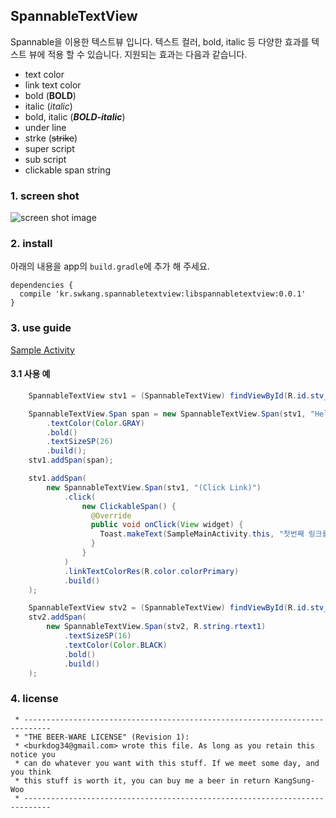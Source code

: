 ## SpannableTextView
 Spannable을 이용한 텍스트뷰 입니다. 텍스트 컬러, bold, italic 등 다양한 효과를 텍스트 뷰에 적용 할 수 있습니다. 지원되는 효과는 다음과 같습니다.
  - text color
  - link text color
  - bold (**BOLD**)
  - italic (*italic*)
  - bold, italic (***BOLD-italic***)
  - under line 
  - strke (~~strike~~)
  - super script 
  - sub script
  - clickable span string  
  
### 1. screen shot
![screen shot image](https://github.com/ksu3101/TIL/blob/master/Android/images/fixed_img.png)
  
### 2. install
 아래의 내용을 app의 `build.gradle`에 추가 해 주세요. 
```
dependencies {
  compile 'kr.swkang.spannabletextview:libspannabletextview:0.0.1'
}
```  
   
### 3. use guide
 [Sample Activity](https://github.com/ksu3101/SpannableTextView/blob/master/app/src/main/java/kr/swkang/sample/SampleMainActivity.java)  
#### 3.1 사용 예
```java
    SpannableTextView stv1 = (SpannableTextView) findViewById(R.id.stv_1);

    SpannableTextView.Span span = new SpannableTextView.Span(stv1, "Hello World!!! ")
        .textColor(Color.GRAY)
        .bold()
        .textSizeSP(26)
        .build();
    stv1.addSpan(span);

    stv1.addSpan(
        new SpannableTextView.Span(stv1, "(Click Link)")
            .click(
                new ClickableSpan() {
                  @Override
                  public void onClick(View widget) {
                    Toast.makeText(SampleMainActivity.this, "첫번째 링크를 터치 했습니다.", Toast.LENGTH_SHORT).show();
                  }
                }
            )
            .linkTextColorRes(R.color.colorPrimary)
            .build()
    );

    SpannableTextView stv2 = (SpannableTextView) findViewById(R.id.stv_2);
    stv2.addSpan(
        new SpannableTextView.Span(stv2, R.string.rtext1)
            .textSizeSP(16)
            .textColor(Color.BLACK)
            .bold()
            .build()
    );
```

### 4. license
```
 * ----------------------------------------------------------------------------
 * "THE BEER-WARE LICENSE" (Revision 1):
 * <burkdog34@gmail.com> wrote this file. As long as you retain this notice you
 * can do whatever you want with this stuff. If we meet some day, and you think
 * this stuff is worth it, you can buy me a beer in return KangSung-Woo
 * ----------------------------------------------------------------------------
```
